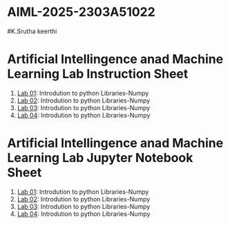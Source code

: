 # AIML-2025-2303A51022
#K.Srutha keerthi
# Artificial Intellingence anad Machine Learning Lab Instruction Sheet
1. [Lab 01](https://github.com/kirankumareranki/AIML-2025/blob/main/AIML_A1.pdf): Introdution to python Libraries-Numpy
1. [Lab 02](): Introdution to python Libraries-Numpy
1. [Lab 03](): Introdution to python Libraries-Numpy
1. [Lab 04](): Introdution to python Libraries-Numpy


# Artificial Intellingence anad Machine Learning Lab Jupyter Notebook Sheet
1. [Lab 01](): Introdution to python Libraries-Numpy
1. [Lab 02](): Introdution to python Libraries-Numpy
1. [Lab 03](): Introdution to python Libraries-Numpy
1. [Lab 04](): Introdution to python Libraries-Numpy
